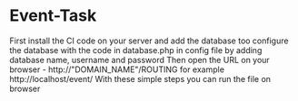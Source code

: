 # Event-Task
First install the CI code on your server and add the database too
configure the database with the code in database.php in config file by adding database name, username and password
Then open the URL on your browser - http://"DOMAIN_NAME"/ROUTING for example http://localhost/event/
With these simple steps you can run the file on browser
